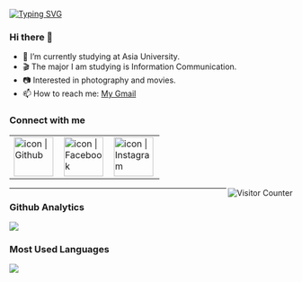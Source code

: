 [![Typing SVG](https://readme-typing-svg.herokuapp.com?font=Fira+Code&weight=500&duration=4000&pause=500&color=FF7021&center=true&vCenter=true&width=435&lines=I+am+Ya-Yuan%2CYang.%F0%9F%90%BC;Hello%2CVisitor!%F0%9F%98%89)](https://git.io/typing-svg)


### Hi there 👋

- 🔭 I’m currently studying at Asia University.
- 🎬 The major I am studying is Information Communication.
- 📷 Interested in photography and movies.
- 📫 How to reach me:  <a href="mailto:dian4614@gmail.com">My Gmail</a>


### Connect with me

<table>
  <tbody>
    <tr>
      <td><a href="https://github.com/yuannn90/"><img align="left" src="https://user-images.githubusercontent.com/8935531/161361217-c7dd130c-0eae-46b0-9652-42787925d8a0.gif" alt="icon | Github" width="70" /></a></td>
      <td><a href="https://www.facebook.com/profile.php?id=100002624288350"><img align="left" src="https://user-images.githubusercontent.com/8935531/161361100-1fe2b952-4a79-48ec-8646-58f1f4f9738c.gif" alt="icon | Facebook" width="70"/></a></td>
      <td><a href="https://www.instagram.com/dian4614/?hl=zh-tw"><img align="left" src="https://user-images.githubusercontent.com/8935531/161361084-a010cae7-5b98-4d09-a189-03862dc6e86e.gif" alt="icon | Instagram" width="70"/></a></td>
    </tr>
  </tbody>
</table>

<img align="right" alt="Visitor Counter" src="https://komarev.com/ghpvc/?username=yuannn90&style=flat-square&&label=Profile+Views&color=50A1FF">

---

### Github Analytics
<a href="https://github.com/yuannn90">
  <img src="https://github-readme-stats.vercel.app/api?username=yuannn90&count_private=true&show_icons=true&include_all_commits=true" />
</a>

### Most Used Languages
<a href="https://github.com/yuannn90">
  <img src="https://github-readme-stats.vercel.app/api/top-langs/?username=yuannn90&layout=compact&hide=HTML,CSS,Stylus,CoffeeScript,EJS&langs_count=10" />
</a>
      
      
